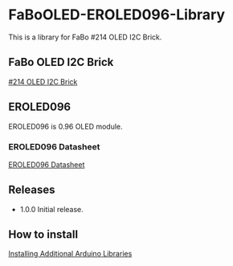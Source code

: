# FaBoOLED-EROLED096-Library

This is a library for FaBo #214 OLED I2C Brick.

## FaBo OLED I2C Brick

[#214 OLED I2C Brick](http://fabo.io/214.html)

## EROLED096

EROLED096 is 0.96 OLED module.

### EROLED096 Datasheet

[EROLED096 Datasheet](http://www.buydisplay.com/download/manual/ER-OLED0.96_Series_Datasheet.pdf)

## Releases

- 1.0.0 Initial release.

## How to install

[Installing Additional Arduino Libraries](https://www.arduino.cc/en/Guide/Libraries)
